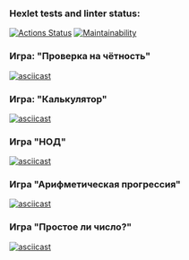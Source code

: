### Hexlet tests and linter status:
[![Actions Status](https://github.com/jennet-b/frontend-project-44/actions/workflows/hexlet-check.yml/badge.svg)](https://github.com/jennet-b/frontend-project-44/actions)
[![Maintainability](https://api.codeclimate.com/v1/badges/df804b0f02693cb485cb/maintainability)](https://codeclimate.com/github/jennet-b/frontend-project-44/maintainability)
### Игра: "Проверка на чётность"
[![asciicast](https://asciinema.org/a/JTJWnhE03hQtToma0161ZJWLU.svg)](https://asciinema.org/a/JTJWnhE03hQtToma0161ZJWLU)
### Игра: "Калькулятор"
[![asciicast](https://asciinema.org/a/pYysL7RGObWBLBoTYo4X0sm91.svg)](https://asciinema.org/a/pYysL7RGObWBLBoTYo4X0sm91)
### Игра "НОД"
[![asciicast](https://asciinema.org/a/pH5aSovr0iRrJMBsrR906dVQa.svg)](https://asciinema.org/a/pH5aSovr0iRrJMBsrR906dVQa)
### Игра "Арифметическая прогрессия"
[![asciicast](https://asciinema.org/a/20b52HsbQmrZ4mhsjDX8PvtSf.svg)](https://asciinema.org/a/20b52HsbQmrZ4mhsjDX8PvtSf)
### Игра "Простое ли число?"
[![asciicast](https://asciinema.org/a/0Cr7J0BBwsPs2hk2C53GxIujl.svg)](https://asciinema.org/a/0Cr7J0BBwsPs2hk2C53GxIujl)
